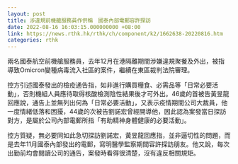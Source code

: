 ```yaml
---
layout: post
title: 涉違規前機艙服務員作供稱　國泰內部電郵容許探訪
date: 2022-08-16 16:03:15.000000000 +08:00
link: https://news.rthk.hk/rthk/ch/component/k2/1662638-20220816.htm
categories: rthk
---
```


兩名國泰航空前機艙服務員，去年12月在港隔離期間涉嫌違規聚餐及外出，被指導致Omicron變種病毒流入社區的案件，繼續在東區裁判法院審理。

控方引述國泰發出的檢疫通告指，如非進行購買糧食、必需品等「日常必要活動」，否則機組人員應待取得核酸檢測陰性結果後才可外出。46歲的首被告黃昱龍回應說，通告上並無列出何為「日常必要活動」，又表示疫情期間公司大裁員，他一度情緒低落和困擾，44歲的次被告劉諾宏曾經開導他，因此認為案發當日探訪對方，是屬於公司內部電郵所指「有助精神身體健康的必要活動」。

控方質疑，無必要同如此急切探訪劉諾宏，黃昱龍回應指，並非逼切性的問題，而是去年11月國泰內部發出的電郵，寫明醫學監察期間容許探訪朋友。他又說，每次出勤前均會閱讀公司的通告，案發時看得很清楚，沒有違反相關規矩。
